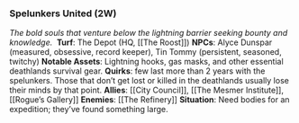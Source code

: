 ---
---

### Spelunkers United (2W)
*The bold souls that venture below the lightning barrier seeking bounty and knowledge.* 
**Turf**: The Depot (HQ, [[The Roost]])
**NPCs**: Alyce Dunspar (measured, obsessive, record keeper), Tin Tommy (persistent, seasoned, twitchy)
**Notable Assets**: Lightning hooks, gas masks, and other essential deathlands survival gear.
**Quirks**: few last more than 2 years with the spelunkers. Those that don’t get lost or killed in the deathlands usually lose their minds by that point.
**Allies**: [[City Council]], [[The Mesmer Institute]], [[Rogue’s Gallery]]
**Enemies**: [[The Refinery]]
**Situation**: Need bodies for an expedition; they’ve found something large.  